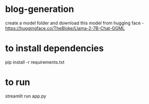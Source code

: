 # blog-generation
create a model folder and download this model from hugging face - https://huggingface.co/TheBloke/Llama-2-7B-Chat-GGML

# to install dependencies 
pip install -r requirements.txt

# to run
streamlit run app.py
